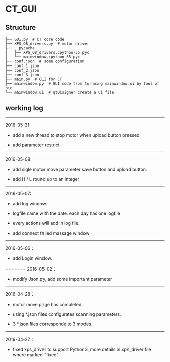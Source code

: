 # CT_GUI

## Structure

```
├── GUI.py  # CT core code
├── XPS_Q8_drivers.py  # motor driver
├── __pycache__
│   ├── XPS_Q8_drivers.cpython-35.pyc
│   └── mainwindow.cpython-35.pyc
├── conf.json  # some configuration
├── conf_1.json  
├── conf_2.json
├── conf_3.json
├── main.py  # CLI for CT
├── mainwindow.py  # GUI code from turnning mainwindow.ui by tool of pic
└── mainwindow.ui  # qtDisigner create a ui file
```


## working log
---
2016-05-31:

* add a new thread to stop motor when upload button pressed 
 
* add parameter restrict

---
2016-05-08:

* add sigle motor move parameter save button and upload button.
 
* add H / L round up to an integer



---
2016-05-07:

* add log window. 

* logfile name with the date. each day has one logfile

* every actions will add in log file.

* add connect failed massage window


---
2016-05-06：

* add Login window.

=======
2016-05-02：

* modify Json.py, add some important parameter


---
2016-04-28：

* motor move page has completed.

* using *.json files configurates scanning parameters.

* 3 *.json files corresponde to 3 modes. 

---
2016-04-27：

* fixed xps_driver to support Python3, more details in xps_driver file where marked "fixed"

